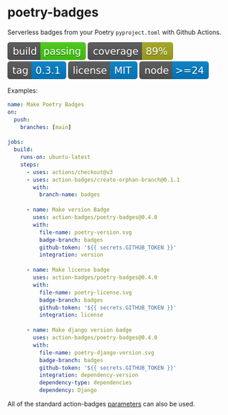 # poetry-badges

Serverless badges from your Poetry `pyproject.toml` with Github Actions.

![build](https://raw.githubusercontent.com/action-badges/poetry-badges/badges/.badges/main/build-status.svg)
![coverage](https://raw.githubusercontent.com/action-badges/poetry-badges/badges/.badges/main/coverage.svg)
![tag](https://raw.githubusercontent.com/action-badges/poetry-badges/badges/.badges/github-tag.svg)
![license](https://raw.githubusercontent.com/action-badges/poetry-badges/badges/.badges/main/package-license.svg)
![node](https://raw.githubusercontent.com/action-badges/poetry-badges/badges/.badges/main/package-node-version.svg)

Examples:

```yaml
name: Make Poetry Badges
on:
  push:
    branches: [main]

jobs:
  build:
    runs-on: ubuntu-latest
    steps:
      - uses: actions/checkout@v3
      - uses: action-badges/create-orphan-branch@0.1.1
        with:
          branch-name: badges

      - name: Make version Badge
        uses: action-badges/poetry-badges@0.4.0
        with:
          file-name: poetry-version.svg
          badge-branch: badges
          github-token: '${{ secrets.GITHUB_TOKEN }}'
          integration: version

      - name: Make license badge
        uses: action-badges/poetry-badges@0.4.0
        with:
          file-name: poetry-license.svg
          badge-branch: badges
          github-token: '${{ secrets.GITHUB_TOKEN }}'
          integration: license

      - name: Make django version badge
        uses: action-badges/poetry-badges@0.4.0
        with:
          file-name: poetry-django-version.svg
          badge-branch: badges
          github-token: '${{ secrets.GITHUB_TOKEN }}'
          integration: dependency-version
          dependency-type: dependencies
          dependency: Django
```

All of the standard action-badges [parameters](https://github.com/action-badges/core/blob/main/docs/github-action.md#parameters) can also be used.

